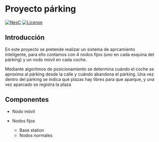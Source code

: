 # Proyecto párking
[![NesC](https://img.shields.io/badge/NesC-1.3.5-red.svg)](http://nescc.sourceforge.net/)
[![License](https://img.shields.io/badge/License-BY/NC-yellow.svg)](https://github.com/carrodher/tinyOS/blob/master/LICENSE.markdown)

## Introducción
En este proyecto se pretende realizar un sistema de aprcamiento inteligente, para ello contamos con 4 nodos fijos (uno en cada esquina del párking) y un nodo móvil en cada coche.

Mediante algoritmos de posicionamiento se determina cuándo el coche se aproxima al párking desde la calle y cuándo abandona el párking. Una vez dentro del párking se indica qué plazas hay libres para que aparque, y una vez aparcado se registra la plaza

## Componentes
- Nodo móvil

- Nodos fijos
    - Base station
    - Nodos normales
